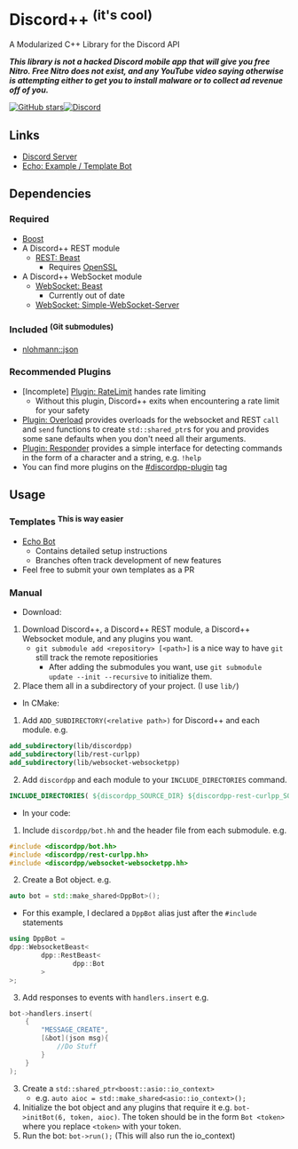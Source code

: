 # Discord++ <sup>(it's cool)</sup>
A Modularized C++ Library for the Discord API

***This library is not a hacked Discord mobile app that will give you free Nitro. Free Nitro does not exist, and any YouTube video saying otherwise is attempting either to get you to install malware or to collect ad revenue off of you.***

[![GitHub stars](https://img.shields.io/github/stars/DiscordPP/discordpp?style=for-the-badge)](https://github.com/DiscordPP/discordpp/stargazers)[![Discord](https://img.shields.io/discord/164234463247597568?color=%237289DA&label=Discord&style=for-the-badge)](https://discord.gg/VHAyrvspCx)

## Links
* [Discord Server](https://discord.gg/VHAyrvspCx)
* [Echo: Example / Template Bot](https://github.com/DiscordPP/echo-bot)

## Dependencies

### Required
* [Boost](http://www.boost.org/)
* A Discord++ REST module
   * [REST: Beast](https://github.com/DiscordPP/rest-beast/)
      * Requires [OpenSSL](https://www.openssl.org/)
* A Discord++ WebSocket module
   * [WebSocket: Beast](https://github.com/DiscordPP/websocket-beast)
      * Currently out of date
   * [WebSocket: Simple-WebSocket-Server](https://github.com/DiscordPP/websocket-simpleweb)

### Included <sup>(Git submodules)</sup>
* [nlohmann::json](https://github.com/nlohmann/json)

### Recommended Plugins
* \[Incomplete\] [Plugin: RateLimit](https://github.com/DiscordPP/plugin-ratelimit) handes rate limiting
   * Without this plugin, Discord++ exits when encountering a rate limit for your safety
* [Plugin: Overload](https://github.com/DiscordPP/plugin-overload) provides overloads for the websocket and REST `call` and `send` functions to create `std::shared_ptr`s for you and provides some sane defaults when you don't need all their arguments.
* [Plugin: Responder](https://github.com/DiscordPP/plugin-responder) provides a simple interface for detecting commands in the form of a character and a string, e.g. `!help`
* You can find more plugins on the [#discordpp-plugin](https://github.com/topics/discordpp-plugin) tag

## Usage

### Templates <sup>This is way easier</sup>
* [Echo Bot](https://github.com/DiscordPP/echo-bot)
   * Contains detailed setup instructions
   * Branches often track development of new features
* Feel free to submit your own templates as a PR

### Manual
* Download:
1. Download Discord++, a Discord++ REST module, a Discord++ Websocket module, and any plugins you want.
   * `git submodule add <repository> [<path>]` is a nice way to have `git` still track the remote repositiories
      * After adding the submodules you want, use `git submodule update --init --recursive` to initialize them.
2. Place them all in a subdirectory of your project. (I use `lib/`)
* In CMake:
1. Add `ADD_SUBDIRECTORY(<relative path>)` for Discord++ and each module. e.g.

```cmake
add_subdirectory(lib/discordpp)
add_subdirectory(lib/rest-curlpp)
add_subdirectory(lib/websocket-websocketpp)
```
        
2. Add `discordpp` and each module to your `INCLUDE_DIRECTORIES` command.

```cmake
INCLUDE_DIRECTORIES( ${discordpp_SOURCE_DIR} ${discordpp-rest-curlpp_SOURCE_DIR} ${discordpp-websocket-websocketpp_SOURCE_DIR})
```
    
* In your code:
1. Include `discordpp/bot.hh` and the header file from each submodule. e.g.

```cpp
#include <discordpp/bot.hh>
#include <discordpp/rest-curlpp.hh>
#include <discordpp/websocket-websocketpp.hh>
```
            
2. Create a Bot object. e.g.

```cpp
auto bot = std::make_shared<DppBot>();
```
   * For this example, I declared a `DppBot` alias just after the `#include` statements
   
```cpp
using DppBot =
dpp::WebsocketBeast<
		dpp::RestBeast<
				dpp::Bot
		>
>;
```

3. Add responses to events with `handlers.insert` e.g.
    
```cpp
bot->handlers.insert(
	{
		"MESSAGE_CREATE",
		[&bot](json msg){
			//Do Stuff
		}
	}
);
```
    
3. Create a `std::shared_ptr<boost::asio::io_context>`
   * e.g. `auto aioc = std::make_shared<asio::io_context>();`
4. Initialize the bot object and any plugins that require it e.g. `bot->initBot(6, token, aioc)`. The token should be in the form `Bot <token>` where you replace `<token>` with your token.
5. Run the bot: `bot->run();` (This will also run the io_context)
